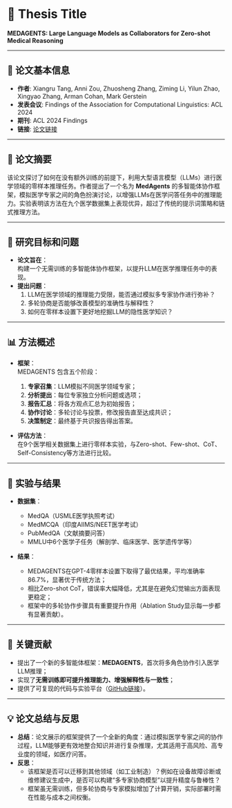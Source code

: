 # 🧾 Thesis Title
**MEDAGENTS: Large Language Models as Collaborators for Zero-shot Medical Reasoning**

---

## 📖 论文基本信息
- **作者**: Xiangru Tang, Anni Zou, Zhuosheng Zhang, Ziming Li, Yilun Zhao, Xingyao Zhang, Arman Cohan, Mark Gerstein  
- **发表会议**: Findings of the Association for Computational Linguistics: ACL 2024  
- **期刊**: ACL 2024 Findings  
- **链接**: [论文链接](https://github.com/gersteinlab/MedAgents)

---

## 📝 论文摘要
该论文探讨了如何在没有额外训练的前提下，利用大型语言模型（LLMs）进行医学领域的零样本推理任务。作者提出了一个名为 **MedAgents** 的多智能体协作框架，模拟医学专家之间的角色扮演讨论，以增强LLMs在医学问答任务中的推理能力。实验表明该方法在九个医学数据集上表现优异，超过了传统的提示词策略和链式推理方法。

---

## 🧠 研究目标和问题
- **论文旨在**：  
  构建一个无需训练的多智能体协作框架，以提升LLM在医学推理任务中的表现。
- **提出问题**：  
  1. LLM在医学领域的推理能力受限，能否通过模拟多专家协作进行弥补？  
  2. 多轮协商是否能够改善模型的准确性与解释性？  
  3. 如何在零样本设置下更好地挖掘LLM的隐性医学知识？

---

## 📊 方法概述
- **框架**：  
  MEDAGENTS 包含五个阶段：
  1. **专家召集**：LLM模拟不同医学领域专家；
  2. **分析提出**：每位专家独立分析问题或选项；
  3. **报告汇总**：将各方观点汇总为初始报告；
  4. **协作讨论**：多轮讨论与投票，修改报告直至达成共识；
  5. **决策制定**：最终基于共识报告得出答案。

- **评估方法**：  
  在9个医学相关数据集上进行零样本实验，与Zero-shot、Few-shot、CoT、Self-Consistency等方法进行比较。

---

## 🔬 实验与结果
- **数据集**：
  - MedQA（USMLE医学执照考试）
  - MedMCQA（印度AIIMS/NEET医学考试）
  - PubMedQA（文献摘要问答）
  - MMLU中6个医学子任务（解剖学、临床医学、医学遗传学等）

- **结果**：
  - MEDAGENTS在GPT-4零样本设置下取得了最优结果，平均准确率86.7%，显著优于传统方法；
  - 相比Zero-shot CoT，错误率大幅降低，尤其是在避免幻觉输出方面表现更稳定；
  - 框架中的多轮协作步骤具有重要提升作用（Ablation Study显示每一步都有显著贡献）。

---

## 🧩 关键贡献
- 提出了一个新的多智能体框架：**MEDAGENTS**，首次将多角色协作引入医学LLM推理；
- 实现了**无需训练即可提升推理能力、增强解释性与一致性**；
- 提供了可复现的代码与实验平台（[GitHub链接](https://github.com/gersteinlab/MedAgents)）。

---

## 💡 论文总结与反思
- **总结**：论文展示的框架提供了一个全新的角度：通过模拟医学专家之间的协作过程，LLM能够更有效地整合知识并进行复杂推理，尤其适用于高风险、高专业度的领域，如医疗问答。
- **反思**：  
  - 该框架是否可以迁移到其他领域（如工业制造）？例如在设备故障诊断或维修建议生成中，是否可以构建“多专家协商模型”以提升精度与鲁棒性？
  - 框架虽无需训练，但多轮协商与专家模拟增加了计算开销，实际部署时需在性能与成本之间权衡。
